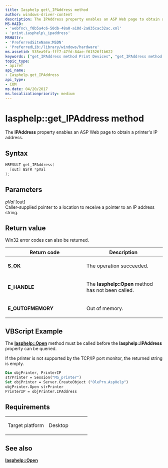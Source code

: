 ```yaml
---
title: Iasphelp get\_IPAddress method
author: windows-driver-content
description: The IPAddress property enables an ASP Web page to obtain a printer's IP address.
MS-HAID:
- 'webfnc\_f0b5a4c6-50db-48a0-a10d-2a835cac32ac.xml'
- 'print.iasphelp\_ipaddress'
MSHAttr:
- 'PreferredSiteName:MSDN'
- 'PreferredLib:/library/windows/hardware'
ms.assetid: 535ea9fa-fff7-47fd-84ae-f61526f1b622
keywords: ["get_IPAddress method Print Devices", "get_IPAddress method Print Devices , Iasphelp interface", "Iasphelp interface Print Devices , get_IPAddress method"]
topic_type:
- apiref
api_name:
- Iasphelp.get_IPAddress
api_type:
- COM
ms.date: 04/20/2017
ms.localizationpriority: medium
---
```


# Iasphelp::get\_IPAddress method

The **IPAddress** property enables an ASP Web page to obtain a printer's IP address.

Syntax
------

```cpp
HRESULT get_IPAddress(
  [out] BSTR *pVal
);
```

Parameters
----------

*pVal* \[out\]  
Caller-supplied pointer to a location to receive a pointer to an IP address string.

Return value
------------

Win32 error codes can also be returned.

<table>
<colgroup>
<col width="50%" />
<col width="50%" />
</colgroup>
<thead>
<tr class="header">
<th>Return code</th>
<th>Description</th>
</tr>
</thead>
<tbody>
<tr class="odd">
<td><strong>S_OK</strong></td>
<td><p>The operation succeeded.</p></td>
</tr>
<tr class="even">
<td><strong>E_HANDLE</strong></td>
<td><p>The <strong>Iasphelp::Open</strong> method has not been called.</p></td>
</tr>
<tr class="odd">
<td><strong>E_OUTOFMEMORY</strong></td>
<td><p>Out of memory.</p></td>
</tr>
</tbody>
</table>

## VBScript Example

The [**Iasphelp::Open**](iasphelp-open.md) method must be called before the **Iasphelp::IPAddress** property can be queried.

If the printer is not supported by the TCP/IP port monitor, the returned string is empty.

```vb
Dim objPrinter, PrinterIP
strPrinter = Session("MS_printer")
Set objPrinter = Server.CreateObject ("OlePrn.AspHelp")
objPrinter.Open strPrinter
PrinterIP = objPrinter.IPAddress
```

Requirements
------------

<table>
<colgroup>
<col width="50%" />
<col width="50%" />
</colgroup>
<tbody>
<tr class="odd">
<td><p>Target platform</p></td>
<td>Desktop</td>
</tr>
</tbody>
</table>

## See also

[**Iasphelp::Open**](iasphelp-open.md)
